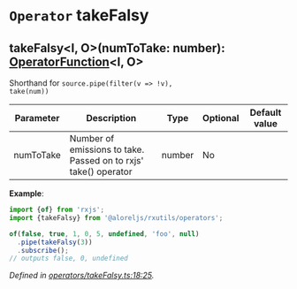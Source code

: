 # `Operator` takeFalsy

## takeFalsy\<I, O>(numToTake: number): [OperatorFunction](https://rxjs.dev/api/index/interface/OperatorFunction)\<I, O>

Shorthand for <code>source.pipe(filter(v => !v), take(num))</code>

| **Parameter** | **Description** | **Type** | **Optional** | **Default value** |
|---------------|-----------------|----------|--------------|-------------------|
| numToTake | Number of emissions to take. Passed on to rxjs' take() operator | number | No |  |

**Example**:
```typescript
import {of} from 'rxjs';
import {takeFalsy} from '@aloreljs/rxutils/operators';

of(false, true, 1, 0, 5, undefined, 'foo', null)
  .pipe(takeFalsy(3))
  .subscribe();
// outputs false, 0, undefined
```

*Defined in [operators/takeFalsy.ts:18:25](https://github.com/Alorel/rxutils/blob/5d6fec1/src/operators/takeFalsy.ts#L18).*